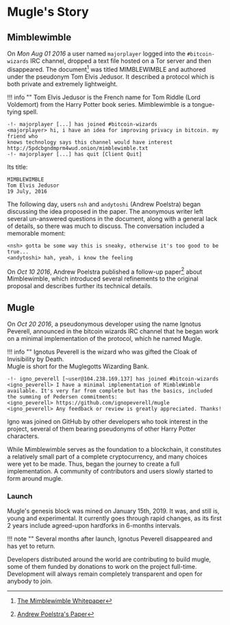# Mugle's Story

## Mimblewimble

On *Mon Aug 01 2016* a user named `majorplayer` logged into the `#bitcoin-wizards` IRC channel, dropped a text file hosted on a Tor server and then disappeared. The document[^1] was titled MIMBLEWIMBLE and authored under the pseudonym  Tom Elvis Jedusor. It described a protocol which is both private and extremely lightweight.

!!! info ""
    Tom Elvis Jedusor is the French name for Tom Riddle (Lord Voldemort) from the Harry Potter book series.
    Mimblewimble is a tongue-tying spell.

```text
-!- majorplayer [...] has joined #bitcoin-wizards
<majorplayer> hi, i have an idea for improving privacy in bitcoin. my friend who
knows technology says this channel would have interest
http://5pdcbgndmprm4wud.onion/mimblewimble.txt
-!- majorplayer [...] has quit [Client Quit]
```

Its title:

```text
MIMBLEWIMBLE
Tom Elvis Jedusor
19 July, 2016
```

The following day, users `nsh` and `andytoshi` (Andrew Poelstra) began discussing the idea proposed in the paper. The anonymous writer left several un-answered questions in the document, along with a general lack of details, so there was much to discuss. The conversation included a memorable moment:

```text
<nsh> gotta be some way this is sneaky, otherwise it's too good to be true...
<andytoshi> hah, yeah, i know the feeling
```

On *Oct 10 2016*, Andrew Poelstra published a follow-up paper[^2] about Mimblewimble, which introduced several refinements to the original proposal and describes further its technical details.

## Mugle

On *Oct 20 2016*, a pseudonymous developer using the name Ignotus Peverell, announced in the bitcoin wizards IRC channel that he began work on a minimal implementation of the protocol, which he named Mugle.

!!! info ""
    Ignotus Peverell is the wizard who was gifted the Cloak of Invisibility by Death. </br>
    Mugle is short for the Muglegotts Wizarding Bank.

```text
-!- igno_peverell [~user@104.238.169.137] has joined #bitcoin-wizards
<igno_peverell> I have a minimal implementation of MimbleWimble available. It's very far from complete but has the basics, included the summing of Pedersen commitments:
<igno_peverell> https://github.com/ignopeverell/mugle
<igno_peverell> Any feedback or review is greatly appreciated. Thanks!
```

Igno was joined on GitHub by other developers who took interest in the project, several of them bearing pseudonyms of other Harry Potter characters.

While Mimblewimble serves as the foundation to a blockchain, it constitutes a relatively small part of a complete cryptocurrency, and many choices were yet to be made. Thus, began the journey to create a full implementation. A community of contributors and users slowly started to form around mugle.

### Launch

Mugle's genesis block was mined on January 15th, 2019. It was, and still is, young and experimental. It currently goes through rapid changes, as its first 2 years include agreed-upon hardforks in 6-months intervals.

!!! note ""
    Several months after launch, Ignotus Peverell disappeared and has yet to return.

Developers distributed around the world are contributing to build mugle, some of them funded by donations to work on the project full-time. Development will always remain completely transparent and open for anybody to join.

[^1]: [The Mimblewimble Whitepaper](https://scalingbitcoin.org/papers/mimblewimble.txt)
[^2]: [Andrew Poelstra's Paper](https://download.wpsoftware.net/bitcoin/wizardry/mimblewimble.pdf)
